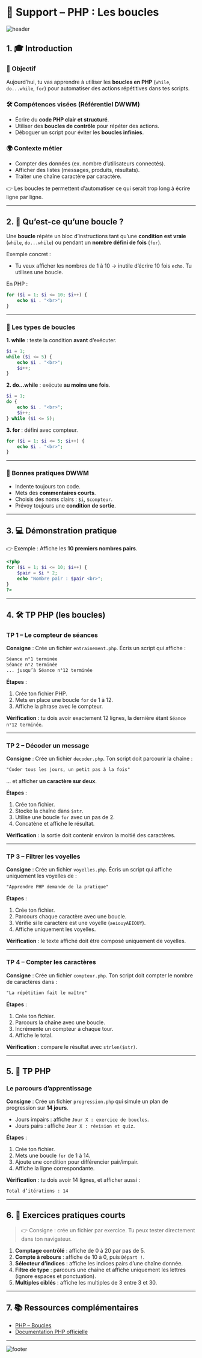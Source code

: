 # 📘 Support – PHP : Les boucles

![header](https://capsule-render.vercel.app/api?type=waving\&color=gradient\&height=200\&section=header\&text=Les%20Boucles-PHP\&fontSize=40\&fontAlignY=35\&desc=while%20do...while%20for\&descAlignY=55\&descAlign=50)

## 1. 🎓 Introduction

### 🎯 Objectif

Aujourd’hui, tu vas apprendre à utiliser les **boucles en PHP** (`while`, `do...while`, `for`) pour automatiser des actions répétitives dans tes scripts.

### 🛠️ Compétences visées (Référentiel DWWM)

* Écrire du **code PHP clair et structuré**.
* Utiliser des **boucles de contrôle** pour répéter des actions.
* Déboguer un script pour éviter les **boucles infinies**.

### 🌍 Contexte métier

* Compter des données (ex. nombre d’utilisateurs connectés).
* Afficher des listes (messages, produits, résultats).
* Traiter une chaîne caractère par caractère.

👉 Les boucles te permettent d’automatiser ce qui serait trop long à écrire ligne par ligne.

---

## 2. 🔹 Qu’est-ce qu’une boucle ?

Une **boucle** répète un bloc d’instructions tant qu’une **condition est vraie** (`while`, `do...while`) ou pendant un **nombre défini de fois** (`for`).

Exemple concret :

* Tu veux afficher les nombres de 1 à 10 → inutile d’écrire 10 fois `echo`. Tu utilises une boucle.

En PHP :

```php
for ($i = 1; $i <= 10; $i++) {
    echo $i . "<br>";
}
```

---

### 🔹 Les types de boucles

**1. while** : teste la condition **avant** d’exécuter.

```php
$i = 1;
while ($i <= 5) {
    echo $i . "<br>";
    $i++;
}
```

**2. do...while** : exécute **au moins une fois**.

```php
$i = 1;
do {
    echo $i . "<br>";
    $i++;
} while ($i <= 5);
```

**3. for** : défini avec compteur.

```php
for ($i = 1; $i <= 5; $i++) {
    echo $i . "<br>";
}
```

---

### 🔹 Bonnes pratiques DWWM

* Indente toujours ton code.
* Mets des **commentaires courts**.
* Choisis des noms clairs : `$i`, `$compteur`.
* Prévoy toujours une **condition de sortie**.

---

## 3. 💻 Démonstration pratique

👉 Exemple : Affiche les **10 premiers nombres pairs**.

```php
<?php
for ($i = 1; $i <= 10; $i++) {
    $pair = $i * 2;
    echo "Nombre pair : $pair <br>";
}
?>
```

---

## 4. 🛠️ TP PHP (les boucles)

### TP 1 – Le compteur de séances

**Consigne** :
Crée un fichier `entrainement.php`. Écris un script qui affiche :

```html
Séance n°1 terminée  
Séance n°2 terminée  
... jusqu’à Séance n°12 terminée
```

**Étapes** :

1. Crée ton fichier PHP.
2. Mets en place une boucle `for` de 1 à 12.
3. Affiche la phrase avec le compteur.

**Vérification** : tu dois avoir exactement 12 lignes, la dernière étant `Séance n°12 terminée`.

---

### TP 2 – Décoder un message

**Consigne** :
Crée un fichier `decoder.php`. Ton script doit parcourir la chaîne :

```html
"Coder tous les jours, un petit pas à la fois"
```

… et afficher **un caractère sur deux**.

**Étapes** :

1. Crée ton fichier.
2. Stocke la chaîne dans `$str`.
3. Utilise une boucle `for` avec un pas de 2.
4. Concatène et affiche le résultat.

**Vérification** : la sortie doit contenir environ la moitié des caractères.

---

### TP 3 – Filtrer les voyelles

**Consigne** :
Crée un fichier `voyelles.php`. Écris un script qui affiche uniquement les voyelles de :

```html
"Apprendre PHP demande de la pratique"
```

**Étapes** :

1. Crée ton fichier.
2. Parcours chaque caractère avec une boucle.
3. Vérifie si le caractère est une voyelle (`aeiouyAEIOUY`).
4. Affiche uniquement les voyelles.

**Vérification** : le texte affiché doit être composé uniquement de voyelles.

---

### TP 4 – Compter les caractères

**Consigne** :
Crée un fichier `compteur.php`. Ton script doit compter le nombre de caractères dans :

```html
"La répétition fait le maître"
```

**Étapes** :

1. Crée ton fichier.
2. Parcours la chaîne avec une boucle.
3. Incrémente un compteur à chaque tour.
4. Affiche le total.

**Vérification** : compare le résultat avec `strlen($str)`.

---

## 5. 🚀 TP PHP

### Le parcours d’apprentissage

**Consigne** :
Crée un fichier `progression.php` qui simule un plan de progression sur **14 jours**.

* Jours impairs : affiche `Jour X : exercice de boucles`.
* Jours pairs : affiche `Jour X : révision et quiz`.

**Étapes** :

1. Crée ton fichier.
2. Mets une boucle `for` de 1 à 14.
3. Ajoute une condition pour différencier pair/impair.
4. Affiche la ligne correspondante.

**Vérification** : tu dois avoir 14 lignes, et afficher aussi :

```html
Total d’itérations : 14
```

---

## 6. 🔧 Exercices pratiques courts

> 👉 Consigne : crée un fichier par exercice. Tu peux tester directement dans ton navigateur.

1. **Comptage contrôlé** : affiche de 0 à 20 par pas de 5.
2. **Compte à rebours** : affiche de 10 à 0, puis `Départ !`.
3. **Sélecteur d’indices** : affiche les indices pairs d’une chaîne donnée.
4. **Filtre de type** : parcours une chaîne et affiche uniquement les lettres (ignore espaces et ponctuation).
5. **Multiples ciblés** : affiche les multiples de 3 entre 3 et 30.

---

## 7. 📚 Ressources complémentaires

* [PHP – Boucles](https://www.php.net/manual/fr/control-structures.for.php)
* [Documentation PHP officielle](https://www.php.net/manual/fr/)

---

![footer](https://capsule-render.vercel.app/api?type=waving\&color=gradient\&height=120\&section=footer\&text=%F0%9F%8C%9F%20Continue%20ta%20progression%20en%20PHP%20!%20%F0%9F%9A%80\&fontSize=22)
